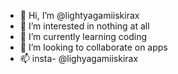 - 👋 Hi, I’m @lightyagamiiskirax
- 👀 I’m interested in nothing at all
- 🌱 I’m currently learning coding
- 💞️ I’m looking to collaborate on apps
- 📫 insta- @lighyagamiiskirax

<!---
lightyagamiiskirax/lightyagamiiskirax is a ✨ special ✨ repository because its `README.md` (this file) appears on your GitHub profile.
You can click the Preview link to take a look at your changes.
--->
